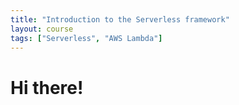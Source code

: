```yaml
---
title: "Introduction to the Serverless framework"
layout: course
tags: ["Serverless", "AWS Lambda"]
---
```


# Hi there!